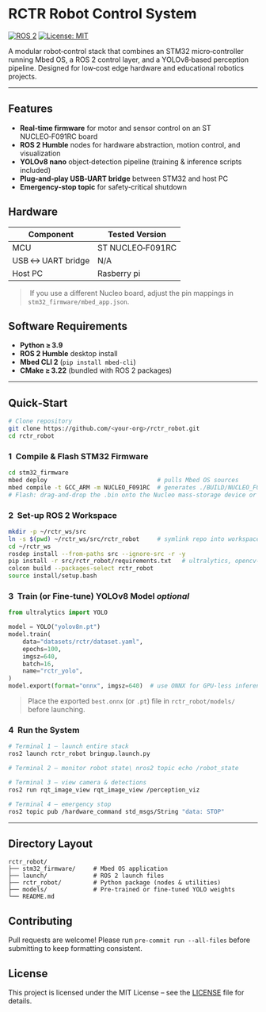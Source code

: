 # RCTR Robot Control System

[![ROS 2](https://img.shields.io/badge/ROS2-Humble-blue?logo=ros\&logoColor=white)](https://docs.ros.org/en/humble/index.html) [![License: MIT](https://img.shields.io/badge/License-MIT-green.svg)](LICENSE)

A modular robot‑control stack that combines an STM32 micro‑controller running Mbed OS, a ROS 2 control layer, and a YOLOv8‑based perception pipeline. Designed for low‑cost edge hardware and educational robotics projects.

---

## Features

* **Real‑time firmware** for motor and sensor control on an ST NUCLEO‑F091RC board
* **ROS 2 Humble** nodes for hardware abstraction, motion control, and visualization
* **YOLOv8 nano** object‑detection pipeline (training & inference scripts included)
* **Plug‑and‑play USB‑UART bridge** between STM32 and host PC
* **Emergency‑stop topic** for safety‑critical shutdown

## Hardware

| Component          | Tested Version      |
| ------------------ | ------------------- |
| MCU                | ST NUCLEO‑F091RC    |
| USB ↔︎ UART bridge | N/A |
| Host PC            | Rasberry pi    |

>  If you use a different Nucleo board, adjust the pin mappings in `stm32_firmware/mbed_app.json`.

## Software Requirements

* **Python ≥ 3.9**
* **ROS 2 Humble** desktop install
* **Mbed CLI 2** (`pip install mbed‑cli`)
* **CMake ≥ 3.22** (bundled with ROS 2 packages)

---

## Quick‑Start

```bash
# Clone repository
git clone https://github.com/<your‑org>/rctr_robot.git
cd rctr_robot
```

### 1  Compile & Flash STM32 Firmware

```bash
cd stm32_firmware
mbed deploy                               # pulls Mbed OS sources
mbed compile -t GCC_ARM -m NUCLEO_F091RC  # generates ./BUILD/NUCLEO_F091RC/GCC_ARM/*.bin
# Flash: drag‑and‑drop the .bin onto the Nucleo mass‑storage device or use ST‑Link CLI
```

### 2  Set‑up ROS 2 Workspace

```bash
mkdir -p ~/rctr_ws/src
ln -s $(pwd) ~/rctr_ws/src/rctr_robot     # symlink repo into workspace
cd ~/rctr_ws
rosdep install --from-paths src --ignore-src -r -y
pip install -r src/rctr_robot/requirements.txt   # ultralytics, opencv‑python, pyserial
colcon build --packages-select rctr_robot
source install/setup.bash
```

### 3  Train (or Fine‑tune) YOLOv8 Model *optional*

```python
from ultralytics import YOLO

model = YOLO("yolov8n.pt")
model.train(
    data="datasets/rctr/dataset.yaml",
    epochs=100,
    imgsz=640,
    batch=16,
    name="rctr_yolo",
)
model.export(format="onnx", imgsz=640)  # use ONNX for GPU‑less inference if needed
```

> Place the exported `best.onnx` (or `.pt`) file in `rctr_robot/models/` before launching.

### 4  Run the System

```bash
# Terminal 1 – launch entire stack
ros2 launch rctr_robot bringup.launch.py

# Terminal 2 – monitor robot state\ nros2 topic echo /robot_state

# Terminal 3 – view camera & detections
ros2 run rqt_image_view rqt_image_view /perception_viz

# Terminal 4 – emergency stop
ros2 topic pub /hardware_command std_msgs/String "data: STOP"
```

---

## Directory Layout

```
rctr_robot/
├── stm32_firmware/     # Mbed OS application
├── launch/             # ROS 2 launch files
├── rctr_robot/         # Python package (nodes & utilities)
├── models/             # Pre‑trained or fine‑tuned YOLO weights
└── README.md
```

## Contributing

Pull requests are welcome! Please run `pre‑commit run --all-files` before submitting to keep formatting consistent.

## License

This project is licensed under the MIT License – see the [LICENSE](LICENSE) file for details.
